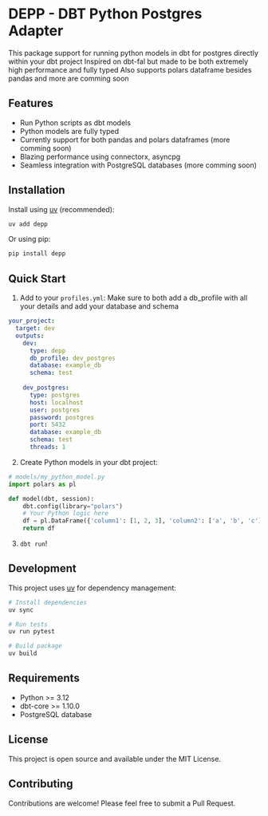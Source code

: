# DEPP - DBT Python Postgres Adapter
This package support for running python models in dbt for postgres directly within your dbt project
Inspired on dbt-fal but made to be both extremely high performance and fully typed
Also supports polars dataframe besides pandas and more are comming soon

## Features

- Run Python scripts as dbt models
- Python models are fully typed
- Currently support for both pandas and polars dataframes (more comming soon)
- Blazing performance using connectorx, asyncpg
- Seamless integration with PostgreSQL databases (more comming soon)

## Installation

Install using [uv](https://docs.astral.sh/uv/) (recommended):

```bash
uv add depp
```

Or using pip:

```bash
pip install depp
```

## Quick Start

1. Add to your `profiles.yml`:
Make sure to both add a db_profile with all your details and add your database and schema

```yaml
your_project:
  target: dev
  outputs:
    dev:
      type: depp
      db_profile: dev_postgres
      database: example_db
      schema: test
      
    dev_postgres:
      type: postgres
      host: localhost
      user: postgres
      password: postgres
      port: 5432
      database: example_db
      schema: test
      threads: 1
```

2. Create Python models in your dbt project:

```python
# models/my_python_model.py
import polars as pl

def model(dbt, session):
    dbt.config(library="polars")
    # Your Python logic here
    df = pl.DataFrame({'column1': [1, 2, 3], 'column2': ['a', 'b', 'c']})
    return df
```
3. `dbt run`!

## Development
This project uses [uv](https://docs.astral.sh/uv/) for dependency management:

```bash
# Install dependencies
uv sync

# Run tests
uv run pytest

# Build package
uv build
```

## Requirements

- Python >= 3.12
- dbt-core >= 1.10.0
- PostgreSQL database

## License

This project is open source and available under the MIT License.

## Contributing

Contributions are welcome! Please feel free to submit a Pull Request.